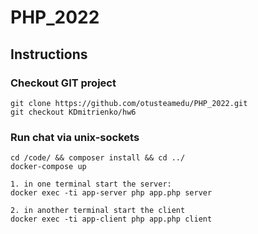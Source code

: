 # PHP_2022

## Instructions

### Checkout GIT project
```
git clone https://github.com/otusteamedu/PHP_2022.git
git checkout KDmitrienko/hw6
```

### Run chat via unix-sockets

```
cd /code/ && composer install && cd ../
docker-compose up

1. in one terminal start the server:
docker exec -ti app-server php app.php server

2. in another terminal start the client
docker exec -ti app-client php app.php client
```
